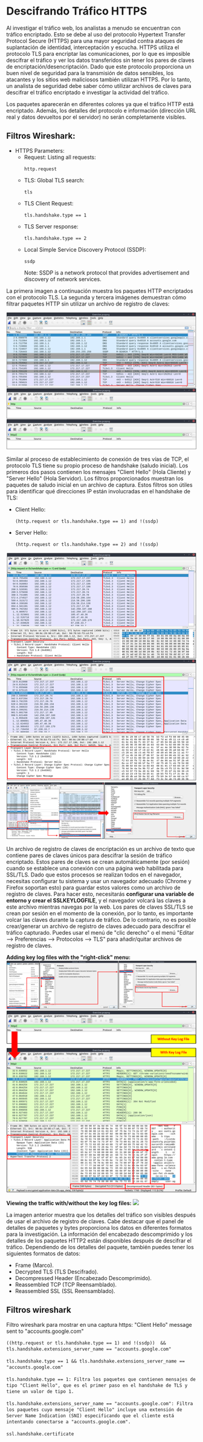 
# Descifrando Tráfico HTTPS

Al investigar el tráfico web, los analistas a menudo se encuentran con tráfico encriptado. Esto se debe al uso del protocolo Hypertext Transfer Protocol Secure (HTTPS) para una mayor seguridad contra ataques de suplantación de identidad, interceptación y escucha. HTTPS utiliza el protocolo TLS para encriptar las comunicaciones, por lo que es imposible descifrar el tráfico y ver los datos transferidos sin tener los pares de claves de encriptación/desencriptación. Dado que este protocolo proporciona un buen nivel de seguridad para la transmisión de datos sensibles, los atacantes y los sitios web maliciosos también utilizan HTTPS. Por lo tanto, un analista de seguridad debe saber cómo utilizar archivos de claves para descifrar el tráfico encriptado e investigar la actividad del tráfico.

Los paquetes aparecerán en diferentes colores ya que el tráfico HTTP está encriptado. Además, los detalles del protocolo e información (dirección URL real y datos devueltos por el servidor) no serán completamente visibles.

## Filtros Wireshark:
- HTTPS Parameters:
  - Request: Listing all requests:
    ```
    http.request
    ```
  - TLS: Global TLS search:
    ```
    tls
    ```
  - TLS Client Request:
    ```
    tls.handshake.type == 1
    ```
  - TLS Server response:
    ```
    tls.handshake.type == 2
    ```
  - Local Simple Service Discovery Protocol (SSDP):
    ```
    ssdp
    ```
    Note: SSDP is a network protocol that provides advertisement and discovery of network services.


La primera imagen a continuación muestra los paquetes HTTP encriptados con el protocolo TLS. La segunda y tercera imágenes demuestran cómo filtrar paquetes HTTP sin utilizar un archivo de registro de claves:

![](capturas/wireshark-https.png)



Similar al proceso de establecimiento de conexión de tres vías de TCP, el protocolo TLS tiene su propio proceso de handshake (saludo inicial). Los primeros dos pasos contienen los mensajes "Client Hello" (Hola Cliente) y "Server Hello" (Hola Servidor). Los filtros proporcionados muestran los paquetes de saludo inicial en un archivo de captura. Estos filtros son útiles para identificar qué direcciones IP están involucradas en el handshake de TLS:
- Client Hello:
  ```
  (http.request or tls.handshake.type == 1) and !(ssdp)
  ```
- Server Hello:
  ```
  (http.request or tls.handshake.type == 2) and !(ssdp)
  ```

![](capturas/wireshark-https-2.png)
![](capturas/wireshark-https-3.png)

Un archivo de registro de claves de encriptación es un archivo de texto que contiene pares de claves únicos para descifrar la sesión de tráfico encriptado. Estos pares de claves se crean automáticamente (por sesión) cuando se establece una conexión con una página web habilitada para SSL/TLS. Dado que estos procesos se realizan todos en el navegador, necesitas configurar tu sistema y usar un navegador adecuado (Chrome y Firefox soportan esto) para guardar estos valores como un archivo de registro de claves. Para hacer esto, necesitarás **configurar una variable de entorno y crear el SSLKEYLOGFILE**, y el navegador volcará las claves a este archivo mientras navegas por la web. Los pares de claves SSL/TLS se crean por sesión en el momento de la conexión, por lo tanto, es importante volcar las claves durante la captura de tráfico. De lo contrario, no es posible crear/generar un archivo de registro de claves adecuado para descifrar el tráfico capturado. Puedes usar el menú de "clic derecho" o el menú "Editar --> Preferencias --> Protocolos --> TLS" para añadir/quitar archivos de registro de claves.


**Adding key log files with the "right-click" menu:**
![](capturas/wireshark-https-4.png)
![](capturas/wireshark-https-5.png)


**Viewing the traffic with/without the key log files:**
![](capturas/wireshark-https-6.png)

La imagen anterior muestra que los detalles del tráfico son visibles después de usar el archivo de registro de claves. Cabe destacar que el panel de detalles de paquetes y bytes proporciona los datos en diferentes formatos para la investigación. La información del encabezado descomprimido y los detalles de los paquetes HTTP2 están disponibles después de descifrar el tráfico. Dependiendo de los detalles del paquete, también puedes tener los siguientes formatos de datos:
- Frame (Marco).
- Decrypted TLS (TLS Descifrado).
- Decompressed Header (Encabezado Descomprimido).
- Reassembled TCP (TCP Reensamblado).
- Reassembled SSL (SSL Reensamblado).



## Filtros wireshark
Filtro wireshark para mostrar en una captura https: "Client Hello" message sent to "accounts.google.com"
```
((http.request or tls.handshake.type == 1) and !(ssdp))  && tls.handshake.extensions_server_name == "accounts.google.com"

tls.handshake.type == 1 && tls.handshake.extensions_server_name == "accounts.google.com"

tls.handshake.type == 1: Filtra los paquetes que contienen mensajes de tipo "Client Hello", que es el primer paso en el handshake de TLS y tiene un valor de tipo 1.

tls.handshake.extensions_server_name == "accounts.google.com": Filtra los paquetes cuyo mensaje "Client Hello" incluye una extensión de Server Name Indication (SNI) especificando que el cliente está intentando conectarse a "accounts.google.com".

ssl.handshake.certificate
```


